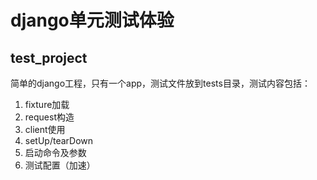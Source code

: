 # django单元测试体验 

## test_project

简单的django工程，只有一个app，测试文件放到tests目录，测试内容包括：

1. fixture加载
2. request构造
3. client使用
4. setUp/tearDown
5. 启动命令及参数
6. 测试配置（加速）
